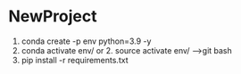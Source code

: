 # NewProject
1. conda create -p env python=3.9 -y
2. conda activate env/
or 2.  source activate env/  -->git bash
3. pip install -r requirements.txt

